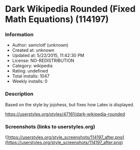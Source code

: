 # Dark Wikipedia Rounded (Fixed Math Equations) (114197)

### Information
- Author: samclotf (unknown)
- Created at: unknown
- Updated at: 5/22/2015, 11:42:30 PM
- License: NO-REDISTRIBUTION
- Category: wikipedia
- Rating: undefined
- Total installs: 1047
- Weekly installs: 0


### Description
Based on the style by jojohess, but fixes how Latex is displayed.

https://userstyles.org/styles/47161/dark-wikipedia-rounded


### Screenshots (links to userstyles.org)
![https://userstyles.org/style_screenshots/114197_after.png](https://userstyles.org/style_screenshots/114197_after.png)



